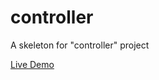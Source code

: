controller
==========

A skeleton for "controller" project

[Live Demo](http://lectureixdl.github.io/controller)
